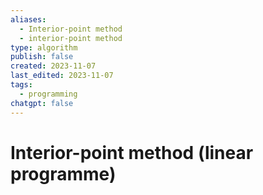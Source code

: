 ```yaml
---
aliases:
  - Interior-point method
  - interior-point method
type: algorithm
publish: false
created: 2023-11-07
last_edited: 2023-11-07
tags:
  - programming
chatgpt: false
---
```

# Interior-point method (linear programme)